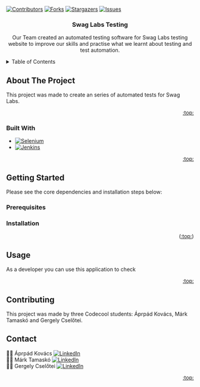 <!-- Improved compatibility of back to top link: See: https://github.com/othneildrew/Best-README-Template/pull/73 -->
<a name="readme-top"></a>

<!-- PROJECT SHIELDS -->
<!--
*** I'm using markdown "reference style" links for readability.
*** Reference links are enclosed in brackets [ ] instead of parentheses ( ).
*** See the bottom of this document for the declaration of the reference variables
*** for contributors-url, forks-url, etc. This is an optional, concise syntax you may use.
*** https://www.markdownguide.org/basic-syntax/#reference-style-links
-->
[![Contributors][contributors-shield]][contributors-url]
[![Forks][forks-shield]][forks-url]
[![Stargazers][stars-shield]][stars-url]
[![Issues][issues-shield]][issues-url]


<h3 align="center">Swag Labs Testing</h3>

  <p align="center">
    Our Team created an automated testing software for Swag Labs testing website to improve our skills and practise what we learnt about testing and test automation.
    <br />
</div>


<!-- TABLE OF CONTENTS -->
<details>
  <summary>Table of Contents</summary>
  <ol>
    <li>
      <a href="#about-the-project">About The Project</a>
      <ul>
        <li><a href="#built-with">Built With</a></li>
      </ul>
    </li>
    <li>
      <a href="#getting-started">Getting Started</a>
      <ul>
        <li><a href="#prerequisites">Prerequisites</a></li>
        <li><a href="#installation">Installation</a></li>
      </ul>
    </li>
    <li><a href="#usage">Usage</a></li>
    <li><a href="#contributing">Contributing</a>
    <li><a href="#contact">Contact</a></li>
  </ol>
</details>



<!-- ABOUT THE PROJECT -->
## About The Project

This project was made to create an series of automated tests for Swag Labs.

<p align="right"><a href="#readme-top">:top:</a></p>


### Built With

* [![Selenium][Selenium.img]][Selenium-url]
* [![Jenkins][Jenkins.img]][Jenkins-url]

<p align="right"><a href="#readme-top">:top:</a></p>



<!-- GETTING STARTED -->
## Getting Started

Please see the core dependencies and installation steps below:

### Prerequisites


### Installation


    
<p align="right">(<a href="#readme-top">:top:</a>)</p>



<!-- USAGE EXAMPLES -->
## Usage

As a developer you can use this application to check 

<p align="right"><a href="#readme-top">:top:</a></p>


<!-- CONTRIBUTING -->
## Contributing
This project was made by three Codecool students: Áprpád Kovács, Márk Tamaskó and Gergely Cselőtei.

<!-- CONTACT -->
## Contact

:man_technologist: Áprpád Kovács   [![LinkedIn][linkedin-shield]][linkedin-Árpád]<br>
:man_technologist: Márk Tamaskó   [![LinkedIn][linkedin-shield]][linkedin-Márk]<br>
:man_technologist: Gergely Cselőtei   [![LinkedIn][linkedin-shield]][linkedin-Gergely]<br>

<p align="right"><a href="#readme-top">:top:</a></p>



<!-- MARKDOWN LINKS & IMAGES -->
<!-- https://www.markdownguide.org/basic-syntax/#reference-style-links -->
[contributors-shield]: https://img.shields.io/github/contributors/MindMySelf/Swag-Labs-Testing?style=for-the-badge
[contributors-url]: https://github.com/MindMySelf/Swag-Labs-Testing/graphs/contributors
[forks-shield]: https://img.shields.io/github/forks/MindMySelf/Swag-Labs-Testing?style=for-the-badge
[forks-url]: https://github.com/MindMySelf/Swag-Labs-Testing/forks
[stars-shield]: https://img.shields.io/github/stars/MindMySelf/Swag-Labs-Testing?style=for-the-badge
[stars-url]: https://github.com/MindMySelf/Swag-Labs-Testing/stargazers
[issues-shield]: https://img.shields.io/github/issues/MindMySelf/Swag-Labs-Testing?style=for-the-badge
[issues-url]: https://github.com/MindMySelf/Swag-Labs-Testing/issues

[license-shield]: https://img.shields.io/github/license/placi0325/Stackoverflow-TW5.svg?style=for-the-badge
[license-url]: https://github.com/github_username/repo_name/blob/master/LICENSE.txt
[linkedin-shield]: https://img.shields.io/badge/LinkedIn-0077B5?style=for-the-badge&logo=linkedin&logoColor=white
[linkedin-Árpád]: https://www.linkedin.com/in/%C3%A1rp%C3%A1d-kov%C3%A1cs-160145b4/
[linkedin-Márk]: https://www.linkedin.com/in/mark-tamasko/
[linkedin-Gergely]: https://www.linkedin.com/in/gergely-csel%C5%91tei-4469a127a/
[product-screenshot]: images/screenshot.png
[Jenkins.img]: https://img.shields.io/badge/Jenkins-D24939?style=for-the-badge&logo=Jenkins&logoColor=white
[Jenkins-url]: https://www.jenkins.io/
[JavaScript.img]:     https://img.shields.io/badge/JavaScript-323330?style=for-the-badge&logo=javascript&logoColor=F7DF1E
[JavaScript-url]: https://www.javascript.com/
[Selenium.img]: https://img.shields.io/badge/Selenium-43B02A?style=for-the-badge&logo=Selenium&logoColor=white
[Selenium-url]: https://www.selenium.dev/
[Postgres.img]: https://img.shields.io/badge/PostgreSQL-316192?style=for-the-badge&logo=postgresql&logoColor=white
[Postgres-url]: https://www.postgresql.org/
[SpringBoot.img]: https://img.shields.io/badge/Spring_Boot-F2F4F9?style=for-the-badge&logo=spring-boot
[SpringBoot-url]: https://spring.io/projects/spring-boot
[Docker.img]: https://img.shields.io/badge/Docker-2CA5E0?style=for-the-badge&logo=docker&logoColor=white
[Docker-url]: https://www.docker.com/
